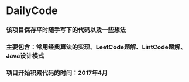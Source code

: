 # DailyCode

### 该项目保存平时随手写下的代码以及一些想法
### 主要包含：常用经典算法的实现、LeetCode题解、LintCode题解、Java设计模式
### 项目开始积累代码的时间：2017年4月


